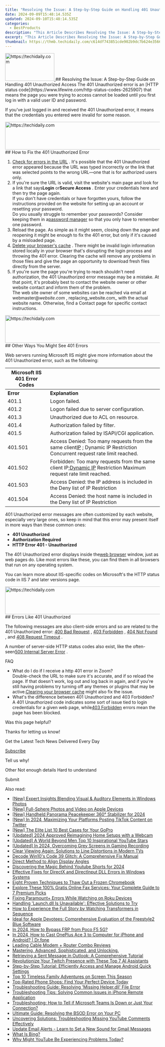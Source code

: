 ```yaml
---
title: "Resolving the Issue: A Step-by-Step Guide on Handling 401 Unauthorized Access"
date: 2024-09-09T15:48:14.535Z
updated: 2024-09-10T15:48:14.535Z
categories:
  - BestProducts
description: "This Article Describes Resolving the Issue: A Step-by-Step Guide on Handling 401 Unauthorized Access"
excerpt: "This Article Describes Resolving the Issue: A Step-by-Step Guide on Handling 401 Unauthorized Access"
thumbnail: https://thmb.techidaily.com/c614df743851cde902b9dc7b624e356646f565efb6b83602d7f5ffd347873428.jpg
---
```


<!-- affiliate ads begin -->
<a href="https://aligracehair.sjv.io/c/5597632/2135366/19272" target="_top" id="2135366">
  <img src="//a.impactradius-go.com/display-ad/19272-2135366" border="0" alt="https://techidaily.com" width="160" height="90"/>
</a>
<img height="0" width="0" src="https://aligracehair.sjv.io/i/5597632/2135366/19272" style="position:absolute;visibility:hidden;" border="0" />
<!-- affiliate ads end -->
## Resolving the Issue: A Step-by-Step Guide on Handling 401 Unauthorized Access
 The 401 Unauthorized error is an [HTTP status code](https://www.lifewire.com/http-status-codes-2625907) that means the page you were trying to access cannot be loaded until you first log in with a valid user ID and password.

 If you've just logged in and received the 401 Unauthorized error, it means that the credentials you entered were invalid for some reason.  

<!-- affiliate ads begin -->
<a href="https://bluettius.sjv.io/c/5597632/2139119/17108" target="_top" id="2139119">
  <img src="//a.impactradius-go.com/display-ad/17108-2139119" border="0" alt="https://techidaily.com" width="728" height="90"/>
</a>
<img height="0" width="0" src="https://bluettius.sjv.io/i/5597632/2139119/17108" style="position:absolute;visibility:hidden;" border="0" />
<!-- affiliate ads end -->
## How to Fix the 401 Unauthorized Error

1. [Check for errors in the URL](https://www.lifewire.com/how-to-troubleshoot-an-error-in-a-url-2624454) . It's possible that the 401 Unauthorized error appeared because the URL was typed incorrectly or the link that was selected points to the wrong URL—one that is for authorized users only.
2. If you're sure the URL is valid, visit the website's main page and look for a link that says**Login** or**Secure Access** . Enter your credentials here and then try the page again.  
 If you don't have credentials or have forgotten yours, follow the instructions provided on the website for setting up an account or resetting your password.  
 Do you usually struggle to remember your passwords? Consider keeping them in a[password manager](https://www.lifewire.com/how-do-password-managers-work-5186454) so that you only have to remember one password.
3. Reload the page. As simple as it might seem, closing down the page and reopening it might be enough to fix the 401 error, but only if it's caused by a misloaded page.
4. [Delete your browser's cache](https://www.lifewire.com/how-to-clear-cache-2617980) . There might be invalid login information stored locally in your browser that's disrupting the login process and throwing the 401 error. Clearing the cache will remove any problems in those files and give the page an opportunity to download fresh files directly from the server.
5. If you're sure the page you're trying to reach shouldn't need authorization, the 401 Unauthorized error message may be a mistake. At that point, it's probably best to contact the website owner or other website contact and inform them of the problem.  
 The web site owner of some websites can be reached via email at webmaster@_website.com_ , replacing_website.com_ with the actual website name. Otherwise, find a Contact page for specific contact instructions.

<!-- affiliate ads begin -->
<a href="https://appsumo.8odi.net/c/5597632/2123728/7443" target="_top" id="2123728">
  <img src="//a.impactradius-go.com/display-ad/7443-2123728" border="0" alt="https://techidaily.com" width="728" height="90"/>
</a>
<img height="0" width="0" src="https://appsumo.8odi.net/i/5597632/2123728/7443" style="position:absolute;visibility:hidden;" border="0" />
<!-- affiliate ads end -->
## Other Ways You Might See 401 Errors

 Web servers running Microsoft IIS might give more information about the 401 Unauthorized error, such as the following:

| Microsoft IIS 401 Error Codes |                                                                                                                                                                                    |
| ----------------------------- | ---------------------------------------------------------------------------------------------------------------------------------------------------------------------------------- |
| **Error**                     | **Explanation**                                                                                                                                                                    |
| 401.1                         | Logon failed.                                                                                                                                                                      |
| 401.2                         | Logon failed due to server configuration.                                                                                                                                          |
| 401.3                         | Unauthorized due to ACL on resource.                                                                                                                                               |
| 401.4                         | Authorization failed by filter.                                                                                                                                                    |
| 401.5                         | Authorization failed by ISAPI/CGI application.                                                                                                                                     |
| 401.501                       | Access Denied: Too many requests from the same client[IP](https://www.lifewire.com/what-is-an-ip-address-2625920) ; Dynamic IP Restriction Concurrent request rate limit reached. |
| 401.502                       | Forbidden: Too many requests from the same client IP;[Dynamic IP](https://www.lifewire.com/what-is-a-dynamic-ip-address-2625857) Restriction Maximum request rate limit reached.  |
| 401.503                       | Access Denied: the IP address is included in the Deny list of IP Restriction                                                                                                       |
| 401.504                       | Access Denied: the host name is included in the Deny list of IP Restriction                                                                                                        |

 401 Unauthorized error messages are often customized by each website, especially very large ones, so keep in mind that this error may present itself in more ways than these common ones:

* **401 Unauthorized**
* **Authorization Required**
* **HTTP Error 401 - Unauthorized**

 The 401 Unauthorized error displays inside the[web browser](https://www.lifewire.com/what-is-a-browser-446234) window, just as web pages do. Like most errors like these, you can find them in all browsers that run on any operating system.

 You can learn more about IIS-specific codes on Microsoft's the HTTP status code in IIS 7 and later versions page.

<!-- affiliate ads begin -->
<a href="https://aligracehair.sjv.io/c/5597632/2115951/19272" target="_top" id="2115951">
  <img src="//a.impactradius-go.com/display-ad/19272-2115951" border="0" alt="https://techidaily.com" width="728" height="90"/>
</a>
<img height="0" width="0" src="https://aligracehair.sjv.io/i/5597632/2115951/19272" style="position:absolute;visibility:hidden;" border="0" />
<!-- affiliate ads end -->
## Errors Like 401 Unauthorized

 The following messages are also client-side errors and so are related to the 401 Unauthorized error: [400 Bad Request](https://www.lifewire.com/how-to-fix-a-400-bad-request-error-2617988) , [403 Forbidden](https://www.lifewire.com/403-forbidden-error-explained-2617989) , [404 Not Found](https://www.lifewire.com/404-not-found-error-explained-2622936) , and [408 Request Timeout](https://www.lifewire.com/408-request-timeout-2622937) .

 A number of server-side HTTP status codes also exist, like the often-seen[500 Internal Server Error](https://www.lifewire.com/500-internal-server-error-explained-2622938) .

 FAQ

* What do I do if I receive a http 401 error in Zoom?  
 Double-check the URL to make sure it's accurate, and if so reload the page. If that doesn't work, log out and log back in again, and if you're still having problems try turning off any themes or plugins that may be active.[Clearing your browser cache](https://www.lifewire.com/how-to-clear-cache-2617980) might also fix the issue.
* What's the difference between 401 Unauthorized and 403 Forbidden?  
 A 401 Unauthorized code indicates some sort of issue tied to login credentials for a given web page, while[403 Forbidden](https://www.lifewire.com/403-forbidden-error-explained-2617989) errors mean the page has been blocked.

Was this page helpful?

Thanks for letting us know!

 Get the Latest Tech News Delivered Every Day

[Subscribe](https://www.lifewire.com/#)

Tell us why!

 Other  Not enough details  Hard to understand

 Submit

<ins class="adsbygoogle"
     style="display:block"
     data-ad-format="autorelaxed"
     data-ad-client="ca-pub-7571918770474297"
     data-ad-slot="1223367746"></ins>



<ins class="adsbygoogle"
     style="display:block"
     data-ad-client="ca-pub-7571918770474297"
     data-ad-slot="8358498916"
     data-ad-format="auto"
     data-full-width-responsive="true"></ins>

<span class="atpl-alsoreadstyle">Also read:</span>
<div><ul>
<li><a href="https://some-knowledge.techidaily.com/new-expert-insights-blending-visual-and-auditory-elements-in-windows-photos/"><u>[New] Expert Insights Blending Visual & Auditory Elements in Windows Photos</u></a></li>
<li><a href="https://some-techniques.techidaily.com/new-full-sphere-photos-and-video-on-apple-devices/"><u>[New] Full-Sphere Photos and Video on Apple Devices</u></a></li>
<li><a href="https://fox-friendly.techidaily.com/new-handheld-panorama-peacekeeper-360-stabilizer-for-2024/"><u>[New] Handheld Panorama Peacekeeper 360° Stabilizer for 2024</u></a></li>
<li><a href="https://twitter-videos.techidaily.com/new-in-2024-maximizing-your-platforms-posting-tiktok-content-on-twitter/"><u>[New] In 2024, Maximizing Your Platforms Posting TikTok Content on Twitter</u></a></li>
<li><a href="https://some-skills.techidaily.com/new-the-elite-list-10-best-cases-for-your-gopro/"><u>[New] The Elite List 10 Best Cases for Your GoPro</u></a></li>
<li><a href="https://digital-screen-recording.techidaily.com/updated-2024-approved-reimagining-home-setups-with-a-webcam/"><u>[Updated] 2024 Approved Reimagining Home Setups with a Webcam</u></a></li>
<li><a href="https://youtube-sure.techidaily.com/ed-a-world-beyond-men-top-10-inspirational-youtube-stars/"><u>[Updated] A World Beyond Men Top 10 Inspirational YouTube Stars</u></a></li>
<li><a href="https://screen-capture.techidaily.com/updated-in-2024-overcoming-grey-screens-in-gaming-recording/"><u>[Updated] In 2024, Overcoming Grey Screens in Gaming Recording</u></a></li>
<li><a href="https://tech-renaissance.techidaily.com/clear-viewing-again-solutions-to-line-distortions-in-modern-tvs/"><u>Clear Viewing Again: Solutions to Line Distortions in Modern TVs</u></a></li>
<li><a href="https://tech-renaissance.techidaily.com/decode-win10s-code-39-glitch-a-comprehensive-fix-manual/"><u>Decode Win10's Code 39 Glitch: A Comprehensive Fix Manual</u></a></li>
<li><a href="https://network-issues.techidaily.com/direct-method-to-align-display-angles/"><u>Direct Method to Align Display Angles</u></a></li>
<li><a href="https://youtube-tips.techidaily.com/vering-the-magic-behind-youtube-shorts-for-2024/"><u>Discovering the Magic Behind Youtube Shorts for 2024</u></a></li>
<li><a href="https://tech-renaissance.techidaily.com/effective-fixes-for-directx-and-directinput-dll-errors-in-windows-systems/"><u>Effective Fixes for DirectX and DirectInput DLL Errors in Windows Systems</u></a></li>
<li><a href="https://tech-renaissance.techidaily.com/eight-proven-techniques-to-thaw-out-a-frozen-chromebook/"><u>Eight Proven Techniques to Thaw Out a Frozen Chromebook</u></a></li>
<li><a href="https://tech-renaissance.techidaily.com/explore-these-100-gratis-online-fax-services-your-complete-guide-to-7-premium-picks/"><u>Explore These 100% Gratis Online Fax Services: Your Complete Guide to 7 Premium Picks</u></a></li>
<li><a href="https://tech-renaissance.techidaily.com/fixing-paramountplus-errors-while-watching-on-roku-devices/"><u>Fixing Paramount+ Errors While Watching on Roku Devices</u></a></li>
<li><a href="https://tech-renaissance.techidaily.com/handling-launchdll-is-unavailable-effective-solutions-to-try/"><u>Handling 'Launch.dll Is Unavailable': Effective Solutions to Try</u></a></li>
<li><a href="https://tech-renaissance.techidaily.com/how-to-experience-the-full-story-by-watching-transformers-in-sequence/"><u>How to Experience the Full Story by Watching Transformers in Sequence</u></a></li>
<li><a href="https://tech-renaissance.techidaily.com/ideal-for-apple-devotees-comprehensive-evaluation-of-the-freestyle2-blue-software/"><u>Ideal for Apple Devotees: Comprehensive Evaluation of the Freestyle2 Blue Software</u></a></li>
<li><a href="https://bypass-frp.techidaily.com/in-2024-how-to-bypass-frp-from-poco-f5-5g-by-drfone-android/"><u>In 2024, How to Bypass FRP from Poco F5 5G?</u></a></li>
<li><a href="https://screen-mirror.techidaily.com/in-2024-how-to-cast-oneplus-ace-3-to-computer-for-iphone-and-android-drfone-by-drfone-android/"><u>In 2024, How to Cast OnePlus Ace 3 to Computer for iPhone and Android? | Dr.fone</u></a></li>
<li><a href="https://tech-renaissance.techidaily.com/leading-cable-modem-plus-router-combo-reviews/"><u>Leading Cable Modem + Router Combo Reviews</u></a></li>
<li><a href="https://win-forum.techidaily.com/mastering-advanced-sophisticated-and-unlocking/"><u>Mastering, Advanced, Sophisticated, and Unlocking.</u></a></li>
<li><a href="https://tech-renaissance.techidaily.com/retrieving-a-sent-message-in-outlook-a-comprehensive-tutorial/"><u>Retrieving a Sent Message in Outlook: A Comprehensive Tutorial</u></a></li>
<li><a href="https://games-able.techidaily.com/revolutionize-your-twitch-presence-with-these-top-7-ai-assistants/"><u>Revolutionize Your Twitch Presence with These Top 7 AI Assistants</u></a></li>
<li><a href="https://tech-renaissance.techidaily.com/step-by-step-tutorial-efficiently-access-and-manage-android-quick-settings/"><u>Step-by-Step Tutorial: Efficiently Access and Manage Android Quick Settings</u></a></li>
<li><a href="https://extra-lessons.techidaily.com/top-10-timeless-family-adventures-on-screen-this-season/"><u>Top 10 Timeless Family Adventures on Screen This Season</u></a></li>
<li><a href="https://tech-renaissance.techidaily.com/top-rated-phone-shops-find-your-perfect-device-today/"><u>Top-Rated Phone Shops: Find Your Perfect Device Today</u></a></li>
<li><a href="https://tech-renaissance.techidaily.com/troubleshooting-guide-resolving-missing-helperdll-file-error/"><u>Troubleshooting Guide: Resolving 'Missing Helper.dll' File Error</u></a></li>
<li><a href="https://tech-renaissance.techidaily.com/troubleshooting-tips-solving-common-issues-in-iphone-remote-application/"><u>Troubleshooting Tips: Solving Common Issues in iPhone Remote Application</u></a></li>
<li><a href="https://tech-renaissance.techidaily.com/troubleshooting-how-to-tell-if-microsoft-teams-is-down-or-just-your-connection/"><u>Troubleshooting: How to Tell if Microsoft Teams Is Down or Just Your Connection?</u></a></li>
<li><a href="https://tech-recovery.techidaily.com/ultimate-guide-resolving-the-bsod-error-on-your-pc/"><u>Ultimate Guide: Resolving the BSOD Error on Your PC</u></a></li>
<li><a href="https://tech-renaissance.techidaily.com/1722894065420-uncovering-solutions-troubleshooting-missing-youtube-comments-effectively/"><u>Uncovering Solutions: Troubleshooting Missing YouTube Comments Effectively</u></a></li>
<li><a href="https://tech-renaissance.techidaily.com/update-email-alerts-learn-to-set-a-new-sound-for-gmail-messages/"><u>Update Email Alerts - Learn to Set a New Sound for Gmail Messages</u></a></li>
<li><a href="https://tech-renaissance.techidaily.com/what-is-bing/"><u>What Is Bing?</u></a></li>
<li><a href="https://tech-renaissance.techidaily.com/why-might-youtube-be-experiencing-problems-today/"><u>Why Might YouTube Be Experiencing Problems Today?</u></a></li>
</ul></div>
